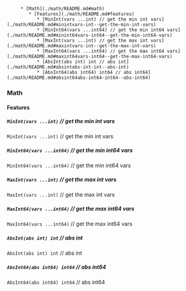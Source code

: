 <!--ts-->
         * [Math](./math/README.md#math)
            * [Features](./math/README.md#features)
               * [MinInt(vars ...int) // get the min int vars](./math/README.md#minintvars-int--get-the-min-int-vars)
               * [MinInt64(vars ...int64) // get the min int64 vars](./math/README.md#minint64vars-int64--get-the-min-int64-vars)
               * [MaxInt(vars ...int) // get the max int vars](./math/README.md#maxintvars-int--get-the-max-int-vars)
               * [MaxInt64(vars ...int64) // get the max int64 vars](./math/README.md#maxint64vars-int64--get-the-max-int64-vars)
               * [AbsInt(abs int) int // abs int](./math/README.md#absintabs-int-int--abs-int)
               * [AbsInt64(abs int64) int64 // abs int64](./math/README.md#absint64abs-int64-int64--abs-int64)

<!-- Added by: runner, at: Sat Apr 10 10:14:56 UTC 2021 -->

<!--te-->
### Math

#### Features

##### `MinInt(vars ...int)` // get the min int vars

`MinInt(vars ...int)` // get the min int vars

##### `MinInt64(vars ...int64)` // get the min int64 vars

`MinInt64(vars ...int64)` // get the min int64 vars

##### `MaxInt(vars ...int)` // get the max int vars

`MaxInt(vars ...int)` // get the max int vars

##### `MaxInt64(vars ...int64)` // get the max int64 vars

`MaxInt64(vars ...int64)` // get the max int64 vars

##### `AbsInt(abs int) int` // abs int

`AbsInt(abs int) int` // abs int

##### `AbsInt64(abs int64) int64` // abs int64

`AbsInt64(abs int64) int64` // abs int64
